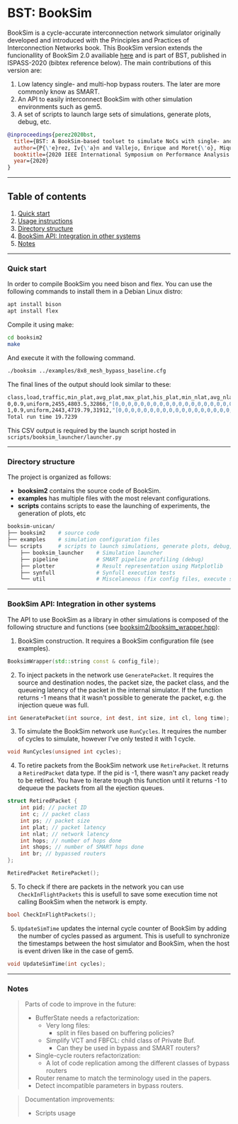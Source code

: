 # BST: BookSim

BookSim is a cycle-accurate interconnection network simulator originally
developed and introduced with the Principles and Practices of Interconnection
Networks book.
This BookSim version extends the funcionallity of BookSim 2.0 availiable
[here](https://github.com/booksim/booksim2) and is part of BST,
published in ISPASS-2020 (bibtex reference below).
The main contributions of this version are:

1. Low latency single- and multi-hop bypass routers. The later are more commonly know as SMART.
2. An API to easily interconnect BookSim with other simulation environments such as gem5.
3. A set of scripts to launch large sets of simulations, generate plots, debug, etc.

```bibtex
@inproceedings{perez2020bst,
  title={BST: A BookSim-based toolset to simulate NoCs with single- and multi-hop bypass},
  author={P{\'e}rez, Iv{\'a}n and Vallejo, Enrique and Moret{\'o}, Miquel and Beivide, Ram{\'o}n},
  booktitle={2020 IEEE International Symposium on Performance Analysis of Systems and Software (ISPASS)},
  year={2020}
}
```

---
## Table of contents
1. [Quick start](#quick-start)
2. [Usage instructions](#usage-instructions)
3. [Directory structure](#directory-structure)
4. [BookSim API: Integration in other systems](#api)
5. [Notes](#notes)


---

### Quick start <a name='quick-start'></a>

In order to compile BookSim you need bison and flex. 
You can use the following commands to install them in a Debian Linux distro:
```bash
apt install bison
apt install flex
```

Compile it using make:
```bash
cd booksim2
make
```

And execute it with the following command.
```bash
./booksim ../examples/8x8_mesh_bypass_baseline.cfg
```

The final lines of the output should look similar to these:
```bash
class,load,traffic,min_plat,avg_plat,max_plat,his_plat,min_nlat,avg_nlat,max_nlat,his_nlat,min_flat,avg_flat,max_flat,his_flat,min_frag,avg_frag,max_frag,min_sent_packets,avg_sent_packets,max_sent_packets,min_accepted_packets,avg_accepted_packets,max_accepted_packets,min_sent_flits,avg_sent_flits,max_sent_flits,min_accepted_flits,avg_accepted_flits,max_accepted_flits,avg_sent_packet_size,avg_accepted_packet_size,hops,his_hops,smart_hpc,his_smart_hpc,smart_hops,his_smart_hops,bypassed_flits,sal_alloc_per_flit,sag_alloc_per_flit,switch_arbiter_input_conflict,buffer_busy,buffer_conflict,buffer_full,buffer_reserved,crossbar_conflict,output_blocked,la_buffer_busy,la_buffer_conflict,la_buffer_full,la_buffer_reserved,la_crossbar_conflict,la_sa_winners_killed,la_output_blocked
0,0.9,uniform,2455,4803.5,32866,"[0,0,0,0,0,0,0,0,0,0,0,0,0,0,0,0,0,0,0,0,0,0,0,0,0,0,0,0,0,0,0,0,0,0,0,0,0,0,0,0,0,0,0,0,0,0,0,0,0,150,806,2231,3986,5389,7036,8846,11711,13555,15139,17274,17305,17442,16811,13904,13746,13509,12221,10940,9961,9345,8131,6561,5849,5267,5337,5481,5278,5254,5124,4964,5084,5113,5348,5232,3999,3649,3293,3233,3326,3238,3108,2649,2528,2218,2064,1884,1718,1779,1488,1364,1135,953,867,777,782,737,732,688,522,504,442,481,438,467,400,428,358,331,453,414,426,365,494,633,768,849,992,1019,1025,1167,1234,1180,1067,1042,982,793,821,770,809,909,958,988,954,1099,1111,1062,1042,1218,1037,1093,1009,995,963,993,1042,1050,978,896,780,789,814,890,835,761,761,846,750,722,606,612,563,581,502,497,438,447,398,321,286,322,242,215,176,165,176,189,145,138,118,99,72,70,63,31,44,59,67,38,21,23,25,28,15,13,17,22,48,27,84,28,34,45,16,48,40,32,20,32,30,13,31,30,49,34,81,38,36,32,41,49,25,27,42,38,35,51,48,32,53,39,34,49,52,39,25,20,26,36,57,19524]",7,88.3212,3281,"[148713,181778,50764,17894,8753,4945,3138,2117,1519,1018,728,681,524,394,342,320,250,247,194,180,163,118,113,87,88,79,58,56,40,30,38,37,24,19,12,19,16,4,3,12,6,6,6,1,4,7,9,1,4,3,1,2,1,2,1,1,0,0,0,0,0,0,1,0,0,1,0,0,0,0,0,0,0,0,0,0,0,0,0,0,0,0,0,0,0,0,0,0,0,0,0,0,0,0,0,0,0,0,0,0,0,0,0,0,0,0,0,0,0,0,0,0,0,0,0,0,0,0,0,0,0,0,0,0,0,0,0,0,0,0,0,0,0,0,0,0,0,0,0,0,0,0,0,0,0,0,0,0,0,0,0,0,0,0,0,0,0,0,0,0,0,0,0,0,0,0,0,0,0,0,0,0,0,0,0,0,0,0,0,0,0,0,0,0,0,0,0,0,0,0,0,0,0,0,0,0,0,0,0,0,0,0,0,0,0,0,0,0,0,0,0,0,0,0,0,0,0,0,0,0,0,0,0,0,0,0,0,0,0,0,0,0,0,0,0,0,0,0,0,0,0,0,0,0,0,0,0,0,0,0]",7,97.3664,3281,"[159461,195944,56162,20423,10477,6118,4074,2867,2189,1512,1166,1089,851,727,638,600,482,434,345,357,278,266,206,196,181,157,146,102,91,80,97,75,47,56,39,41,34,19,16,26,26,19,17,7,13,19,12,4,7,6,5,3,4,2,1,3,1,0,0,1,0,0,2,3,0,1,0,0,0,0,0,0,0,0,0,0,0,0,0,0,0,0,0,0,0,0,0,0,0,0,0,0,0,0,0,0,0,0,0,0,0,0,0,0,0,0,0,0,0,0,0,0,0,0,0,0,0,0,0,0,0,0,0,0,0,0,0,0,0,0,0,0,0,0,0,0,0,0,0,0,0,0,0,0,0,0,0,0,0,0,0,0,0,0,0,0,0,0,0,0,0,0,0,0,0,0,0,0,0,0,0,0,0,0,0,0,0,0,0,0,0,0,0,0,0,0,0,0,0,0,0,0,0,0,0,0,0,0,0,0,0,0,0,0,0,0,0,0,0,0,0,0,0,0,0,0,0,0,0,0,0,0,0,0,0,0,0,0,0,0,0,0,0,0,0,0,0,0,0,0,0,0,0,0,0,0,0,0,0,0]",0,0,0,0.02032,0.132916,0.23946,0.1297,0.132915,0.13598,0.02032,0.132916,0.23946,0.1297,0.132915,0.13598,1,1,6.01204,"[0,6565,24405,43106,55957,61916,61570,54367,44770,31834,20056,11614,5928,2566,778,140,0,0,0,0,0,0,0,0,0]",-nan,"[0,0,0,0,0,0,0,0,0,0,0,0,0,0,0,0,0,0,0,0,0,0,0,0,0]",0,"[425572,0,0,0,0,0,0,0,0,0,0,0,0,0,0,0,0,0,0,0,0,0,0,0,0]",0.686594,0,0,9.00084,0,0,0,0,4.95605,0,0,0,0,0,3.03721,0.579721,0
1,0.9,uniform,2443,4719.79,31912,"[0,0,0,0,0,0,0,0,0,0,0,0,0,0,0,0,0,0,0,0,0,0,0,0,0,0,0,0,0,0,0,0,0,0,0,0,0,0,0,0,0,0,0,0,0,0,0,0,4,51,190,360,530,701,904,1148,1432,1597,1867,1831,1918,1788,1531,1420,1404,1334,1206,1058,960,879,746,612,588,556,555,571,539,594,540,593,577,519,560,386,367,392,319,345,380,326,270,268,215,221,176,176,170,152,155,124,93,75,76,77,81,76,73,56,47,36,47,40,45,46,40,44,35,47,52,48,54,83,82,81,119,109,113,121,129,117,114,116,101,94,88,97,94,92,112,101,123,121,127,108,122,120,126,104,107,98,97,112,110,129,105,83,81,81,101,98,89,86,74,66,90,66,54,50,57,57,74,40,54,27,35,33,19,20,30,18,17,14,19,16,11,15,15,11,5,6,6,6,5,2,4,3,4,2,0,1,1,3,1,0,5,2,5,6,6,3,6,1,3,2,4,2,0,1,4,6,6,6,5,6,6,3,7,7,4,2,0,4,3,7,6,3,10,7,3,2,4,7,5,1,1,5,3,10,4,1993]",9,21.3618,70,"[44702,99,0,0,0,0,0,0,0,0,0,0,0,0,0,0,0,0,0,0,0,0,0,0,0,0,0,0,0,0,0,0,0,0,0,0,0,0,0,0,0,0,0,0,0,0,0,0,0,0,0,0,0,0,0,0,0,0,0,0,0,0,0,0,0,0,0,0,0,0,0,0,0,0,0,0,0,0,0,0,0,0,0,0,0,0,0,0,0,0,0,0,0,0,0,0,0,0,0,0,0,0,0,0,0,0,0,0,0,0,0,0,0,0,0,0,0,0,0,0,0,0,0,0,0,0,0,0,0,0,0,0,0,0,0,0,0,0,0,0,0,0,0,0,0,0,0,0,0,0,0,0,0,0,0,0,0,0,0,0,0,0,0,0,0,0,0,0,0,0,0,0,0,0,0,0,0,0,0,0,0,0,0,0,0,0,0,0,0,0,0,0,0,0,0,0,0,0,0,0,0,0,0,0,0,0,0,0,0,0,0,0,0,0,0,0,0,0,0,0,0,0,0,0,0,0,0,0,0,0,0,0,0,0,0,0,0,0,0,0,0,0,0,0,0,0,0,0,0,0]",5,16.944,66,"[246118,179,0,0,0,0,0,0,0,0,0,0,0,0,0,0,0,0,0,0,0,0,0,0,0,0,0,0,0,0,0,0,0,0,0,0,0,0,0,0,0,0,0,0,0,0,0,0,0,0,0,0,0,0,0,0,0,0,0,0,0,0,0,0,0,0,0,0,0,0,0,0,0,0,0,0,0,0,0,0,0,0,0,0,0,0,0,0,0,0,0,0,0,0,0,0,0,0,0,0,0,0,0,0,0,0,0,0,0,0,0,0,0,0,0,0,0,0,0,0,0,0,0,0,0,0,0,0,0,0,0,0,0,0,0,0,0,0,0,0,0,0,0,0,0,0,0,0,0,0,0,0,0,0,0,0,0,0,0,0,0,0,0,0,0,0,0,0,0,0,0,0,0,0,0,0,0,0,0,0,0,0,0,0,0,0,0,0,0,0,0,0,0,0,0,0,0,0,0,0,0,0,0,0,0,0,0,0,0,0,0,0,0,0,0,0,0,0,0,0,0,0,0,0,0,0,0,0,0,0,0,0,0,0,0,0,0,0,0,0,0,0,0,0,0,0,0,0,0,0]",0,0.8744,30,0.0023,0.0140172,0.02554,0.01284,0.0140138,0.0156,0.0115,0.0700822,0.1277,0.0642,0.0700694,0.078,4.99973,5.00004,5.99411,"[0,705,2585,4603,5849,6612,6496,5768,4534,3352,2118,1213,584,280,91,11,0,0,0,0,0,0,0,0,0]",-nan,"[0,0,0,0,0,0,0,0,0,0,0,0,0,0,0,0,0,0,0,0,0,0,0,0,0]",0,"[44801,0,0,0,0,0,0,0,0,0,0,0,0,0,0,0,0,0,0,0,0,0,0,0,0]",0.900617,0,0,0.239091,0,0,0,0,0.0439456,0,0,0,0,0,0.0249541,0.399133,0
Total run time 19.7239
```
This CSV output is required by the launch script hosted in `scripts/booksim_launcher/launcher.py`

---
### Directory structure <a name='directory-structure'></a>

The project is organized as follows:

- **booksim2** contains the source code of BookSim.
- **examples** has multiple files with the most relevant configurations.
- **scripts** contains scripts to ease the launching of experiments,
the generation of plots, etc
```bash
booksim-unican/
├── booksim2    # source code
├── examples    # simulation configuration files
└── scripts     # scripts to launch simulations, generate plots, debug, etc
    ├── booksim_launcher    # Simulation launcher
    ├── pipeline            # SMART pipeline profiling (debug)
    ├── plotter             # Result representation using Matplotlib
    ├── synfull             # Synfull execution tests
    └── util                # Miscelaneous (fix config files, execute sims...)
```

---
### BookSim API: Integration in other systems <a name='api'></a>

The API to use BookSim as a library in other simulations is composed of the
following structure and functions (see [booksim2/booksim_wrapper.hpp](booksim2/booksim_wrapper.hpp)):

1) BookSim construction. It requires a BookSim configuration file
(see examples).

```C++
BooksimWrapper(std::string const & config_file);
```

2) To inject packets in the network use ```GeneratePacket```. It requires the
source and destination nodes, the packet size, the packet class, and the
queueing latency of the packet in the internal simulator. If the function
returns -1 means that it wasn't possible to generate the packet, e.g. the
injection queue was full.

```C++
int GeneratePacket(int source, int dest, int size, int cl, long time);
```

3) To simulate the BookSim network use ```RunCycles```. It requires the number
of cycles to simulate, however I've only tested it with 1 cycle.

```C++
void RunCycles(unsigned int cycles);
```

4) To retire packets from the BookSim network use ```RetirePacket```. It
returns a ```RetiredPacket``` data type. If the pid is -1, there wasn't any
packet ready to be retired.  You have to iterate trough this function until it
returns -1 to dequeue the packets from all the ejection queues.

```C++
struct RetiredPacket {
    int pid; // packet ID
    int c; // packet class
    int ps; // packet size
    int plat; // packet latency
    int nlat; // network latency
    int hops; // number of hops done
    int shops; // number of SMART hops done
    int br; // bypassed routers
};

RetiredPacket RetirePacket();
```

5) To check if there are packets in the network you can use
```CheckInFlightPackets``` this is usefull to save some execution time not
calling BookSim when the network is empty.

```C++
bool CheckInFlightPackets();
```
5) ``UpdateSimTime`` updates the internal cycle counter of BookSim by adding
the number of cycles passed as argument. This is usefull to synchronize the
timestamps between the host simulator and BookSim, when the host is event
driven like in the case of gem5.

```C++
void UpdateSimTime(int cycles);
```

---
### Notes <a name='notes'></a>

> Parts of code to improve in the future:
>
>   - BufferState needs a refactorization:
>       - Very long files:
>           - split in files based on buffering policies?
>       - Simplify VCT and FBFCL: child class of Private Buf.
>           - Can they be used in bypass and SMART routers?
>   - Single-cycle routers refactorization:
>       - A lot of code replication among the different classes of bypass
>         routers
>   - Router rename to match the terminology used in the papers.
>   - Detect incompatible parameters in bypass routers.

> Documentation improvements:
>   - Scripts usage
